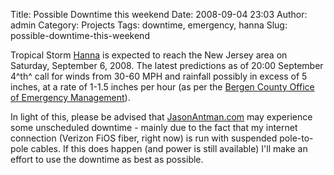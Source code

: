 Title: Possible Downtime this weekend
Date: 2008-09-04 23:03
Author: admin
Category: Projects
Tags: downtime, emergency, hanna
Slug: possible-downtime-this-weekend

Tropical Storm [Hanna][] is expected to reach the New Jersey area on
Saturday, September 6, 2008. The latest predictions as of 20:00
September 4^th^ call for winds from 30-60 MPH and rainfall possibly in
excess of 5 inches, at a rate of 1-1.5 inches per hour (as per the
[Bergen County Office of Emergency Management][]).

In light of this, please be advised that [JasonAntman.com][] may
experience some unscheduled downtime - mainly due to the fact that my
internet connection (Verizon FiOS fiber, right now) is run with
suspended pole-to-pole cables. If this does happen (and power is still
available) I'll make an effort to use the downtime as best as possible.

  [Hanna]: http://www.nhc.noaa.gov/#HANNA
  [Bergen County Office of Emergency Management]: http://www.bcoem.org/
  [JasonAntman.com]: http://www.jasonantman.com
